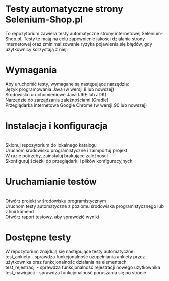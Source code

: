 # Testy automatyczne strony Selenium-Shop.pl
To repozytorium zawiera testy automatyczne strony internetowej Selenium-Shop.pl. Testy te mają na celu zapewnienie jakości działania strony internetowej oraz zminimalizowanie ryzyka pojawienia się błędów, gdy użytkownicy korzystają z niej.

# Wymagania
Aby uruchomić testy, wymagane są następujące narzędzia:
<br>Język programowania Java (w wersji 8 lub nowszej)
<br>Środowisko uruchomieniowe Java (JRE lub JDK)
<br>Narzędzie do zarządzania zależnościami (Gradle)
<br>Przeglądarka internetowa Google Chrome (w wersji 90 lub nowszej)

# Instalacja i konfiguracja
<br>Sklonuj repozytorium do lokalnego katalogu
<br>Uruchom środowisko programistyczne i zaimportuj projekt
<br>W razie potrzeby, zainstaluj brakujące zależności
<br>Skonfiguruj ścieżki do przeglądarki i plików konfiguracyjnych

# Uruchamianie testów
<br>Otwórz projekt w środowisku programistycznym
<br>Uruchom testy automatyczne z poziomu środowiska programistycznego lub z linii komend
<br>Otwórz raport testowy, aby sprawdzić wyniki

# Dostępne testy
W repozytorium znajdują się następujące testy automatyczne:
<br>test_ankiety - sprawdza funkcjonalność uzupełniania ankiety przez użytkownika oraz funkcjonalność działania na elementach
<br>test_rejestracji - sprawdza funkcjonalność rejestracji nowego użytkownika
<br>test_nawigacji - sprawdza funkcjonalność poruszania się po stronie 
